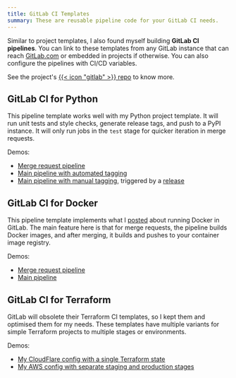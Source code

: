 ```yaml
---
title: GitLab CI Templates
summary: These are reusable pipeline code for your GitLab CI needs.
---
```

Similar to project templates, I also found myself building **GitLab CI pipelines**. You can link to these templates from any
GitLab instance that can reach [GitLab.com](https://gitlab.com/) or embedded in projects if otherwise.
You can also configure the pipelines with CI/CD variables.

See the project's [{{< icon "gitlab" >}} repo](https://gitlab.com/ginolatorilla/gitlab-ci-templates) to know more.

## GitLab CI for Python

This pipeline template works well with my Python project template. It will run unit tests and style checks, generate release tags,
and push to a PyPI instance. It will only run jobs in the `test` stage for quicker iteration in merge requests.

Demos:

- [Merge request pipeline](https://gitlab.com/ginolatorilla/gitlab-ci-templates-python-example/-/pipelines/1077161927)
- [Main pipeline with automated tagging](https://gitlab.com/ginolatorilla/gitlab-ci-templates-python-example/-/pipelines/1077162100)
- [Main pipeline with manual tagging](https://gitlab.com/ginolatorilla/gitlab-ci-templates-python-example/-/pipelines/1136995865), triggered by a
  [release](https://gitlab.com/ginolatorilla/gitlab-ci-templates-python-example/-/releases/v0.0.3)

## GitLab CI for Docker

This pipeline template implements what I [posted](/2024/06/16/run-docker-in-gitlab-docker-executor) about running Docker in GitLab.
The main feature here is that for merge requests, the pipeline builds Docker images, and after merging, it builds and
pushes to your container image registry.

Demos:

- [Merge request pipeline](https://gitlab.com/ginolatorilla/gitlab-ci-templates-docker-example/-/pipelines/1077706151)
- [Main pipeline](https://gitlab.com/ginolatorilla/gitlab-ci-templates-docker-example/-/pipelines/1077706151)

## GitLab CI for Terraform

GitLab will obsolete their Terraform CI templates, so I kept them and optimised them for my needs. These templates have
multiple variants for simple Terraform projects to multiple stages or environments.

Demos:

- [My CloudFlare config with a single Terraform state](https://gitlab.com/ginolatorilla/terraform-cloudflare-config)
- [My AWS config with separate staging and production stages](https://gitlab.com/ginolatorilla/terraform-aws-free-tier)
